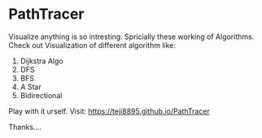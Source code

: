 # PathTracer
Visualize anything is so intresting. Spricially these working of Algorithms.
Check out Visualization of different algorithm like:
1. Dijkstra Algo
2. DFS
3. BFS
4. A Star
5. Bidirectional 


Play with it urself. Visit: https://teji8895.github.io/PathTracer

Thanks....
